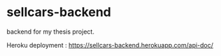 # sellcars-backend

backend for my thesis project.




Heroku deployment :
https://sellcars-backend.herokuapp.com/api-doc/
